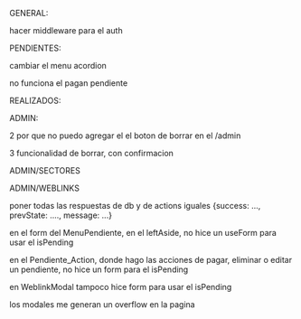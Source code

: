 GENERAL:

hacer middleware para el auth

PENDIENTES:

cambiar el menu acordion

no funciona el pagan pendiente

REALIZADOS:


ADMIN:

2 por que no puedo agregar el el boton de borrar en el /admin

3 funcionalidad de borrar, con confirmacion

ADMIN/SECTORES


ADMIN/WEBLINKS

poner todas las respuestas de db y de actions iguales {success: ..., prevState: ...., message: ...}

en el form del MenuPendiente, en el leftAside, no hice un useForm para usar el isPending

en el Pendiente_Action, donde hago las acciones de pagar, eliminar o editar un pendiente, no hice un form para el isPending

en WeblinkModal tampoco hice form para usar el isPending

los modales me generan un overflow en la pagina
